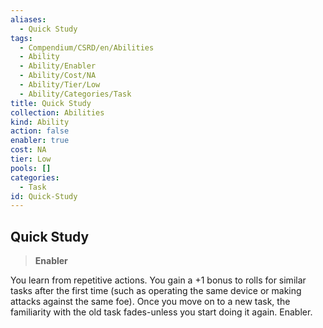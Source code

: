 ```yaml
---
aliases:
  - Quick Study
tags:
  - Compendium/CSRD/en/Abilities
  - Ability
  - Ability/Enabler
  - Ability/Cost/NA
  - Ability/Tier/Low
  - Ability/Categories/Task
title: Quick Study
collection: Abilities
kind: Ability
action: false
enabler: true
cost: NA
tier: Low
pools: []
categories:
  - Task
id: Quick-Study
---
```

## Quick Study    
>**Enabler**  
    
You learn from repetitive actions. You gain a +1 bonus to rolls for similar tasks after the first time (such as operating the same device or making attacks against the same foe). Once you move on to a new task, the familiarity with the old task fades-unless you start doing it again. Enabler.
